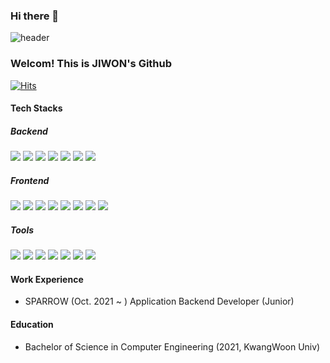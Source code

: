 ### Hi there 👋

<!--
**since1909/since1909** is a ✨ _special_ ✨ repository because its `README.md` (this file) appears on your GitHub profile.

Here are some ideas to get you started:

- 🔭 I’m currently working on ...
- 🌱 I’m currently learning ...
- 👯 I’m looking to collaborate on ...
- 🤔 I’m looking for help with ...
- 💬 Ask me about ...
- 📫 How to reach me: ...
- 😄 Pronouns: ...
- ⚡ Fun fact: ...
-->

![header](https://capsule-render.vercel.app/api?type=waving&height=150&fontAlign=80)

### Welcom! This is JIWON's Github

[![Hits](https://hits.seeyoufarm.com/api/count/incr/badge.svg?url=https%3A%2F%2Fgithub.com%2Fsince1909%2Fhit-counter&count_bg=%23D1B2FF&title_bg=%23909090&icon=&icon_color=%23E7E7E7&title=hits&edge_flat=false)](https://hits.seeyoufarm.com)

#### Tech Stacks

##### Backend
<div align=left>
<img src="https://img.shields.io/badge/java-007396?style=for-the-badge&logo=java&logoColor=white">
<img src="https://img.shields.io/badge/spring-6DB33F?style=for-the-badge&logo=spring&logoColor=white"> 
<img src="https://img.shields.io/badge/springboot-6DB33F?style=for-the-badge&logo=spring-boot&logoColor=white">
<img src="https://img.shields.io/badge/postgresql-4169E1?style=for-the-badge&logo=postgresql&logoColor=white"> 
<img src="https://img.shields.io/badge/apache tomcat-F8DC75?style=for-the-badge&logo=apachetomcat&logoColor=white">
<img src="https://img.shields.io/badge/mybatis-D71921?style=for-the-badge"> 
<img src="https://img.shields.io/badge/bash-4EAA25?style=for-the-badge&logo=gnubash&logoColor=white"> 
</div>

##### Frontend
<div align=left>
<img src="https://img.shields.io/badge/html5-E34F26?style=for-the-badge&logo=html5&logoColor=white"> 
<img src="https://img.shields.io/badge/jsp-FECC00?style=for-the-badge"> 
<img src="https://img.shields.io/badge/css3-1572B6?style=for-the-badge&logo=css3&logoColor=white"> 
<img src="https://img.shields.io/badge/less-1D365D?style=for-the-badge&logo=less&logoColor=white"> 
<img src="https://img.shields.io/badge/javascript-F7DF1E?style=for-the-badge&logo=javascript&logoColor=black"> 
<img src="https://img.shields.io/badge/jquery-0769AD?style=for-the-badge&logo=jquery&logoColor=white"> 
<img src="https://img.shields.io/badge/typescript-3178C6?style=for-the-badge&logo=typescript&logoColor=white"> 
<img src="https://img.shields.io/badge/bootstrap-7952B3?style=for-the-badge&logo=bootstrap&logoColor=white">
</div>

##### Tools
<div align=left>
<img src="https://img.shields.io/badge/teamcity-000000?style=for-the-badge&logo=teamcity&logoColor=white">
<img src="https://img.shields.io/badge/maven-C71A36?style=for-the-badge&logo=apachemaven&logoColor=white">
<img src="https://img.shields.io/badge/git-F05032?style=for-the-badge&logo=git&logoColor=white">
<img src="https://img.shields.io/badge/github-181717?style=for-the-badge&logo=github&logoColor=white">
<img src="https://img.shields.io/badge/bitbucket-0052CC?style=for-the-badge&logo=bitbucket&logoColor=white">
<img src="https://img.shields.io/badge/jira-0052CC?style=for-the-badge&logo=jira&logoColor=white">
<img src="https://img.shields.io/badge/confluence-172B4D?style=for-the-badge&logo=confluence&logoColor=white">
</div>

#### Work Experience

- SPARROW (Oct. 2021 ~ )
    Application Backend Developer (Junior)

#### Education

- Bachelor of Science in Computer Engineering (2021, KwangWoon Univ)

